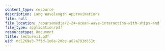 ```yaml
---
content_type: resource
description: Long Wavelength Approximations
file: null
file_location: /coursemedia/2-24-ocean-wave-interaction-with-ships-and-offshore-energy-systems-13-022-spring-2002/dd1269e37f3d1e6e28bea62a791d651c_lecture11.pdf
file_type: application/pdf
resourcetype: Document
title: lecture11.pdf
uid: dd1269e3-7f3d-1e6e-28be-a62a791d651c
---
```

